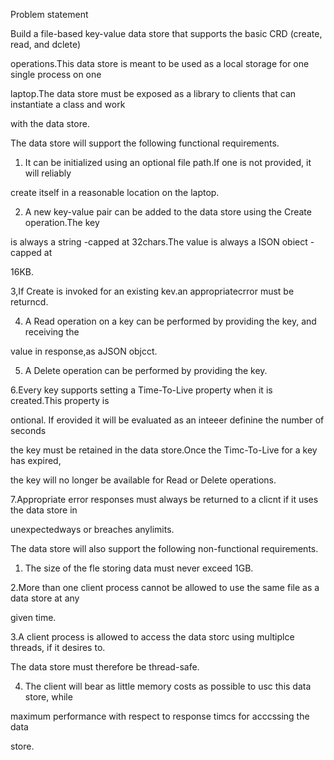 Problem statement

Build a file-based key-value data store that supports the basic CRD (create, read, and dclete)

operations.This data store is meant to be used as a local storage for one single process on one

laptop.The data store must be exposed as a library to clients that can instantiate a class and work

with the data store.


The data store will support the following functional requirements.


1. It can be initialized using an optional file path.If one is not provided, it will reliably

create itself in a reasonable location on the laptop.

2. A new key-value pair can be added to the data store using the Create operation.The key

is always a string -capped at 32chars.The value is always a ISON obiect - capped at

16KB.

3,If Create is invoked for an existing kev.an appropriatecrror must be returncd.

4. A Read operation on a key can be performed by providing the key, and receiving the

value in response,as aJSON objcct.

5. A Delete operation can be performed by providing the key.

6.Every key supports setting a Time-To-Live property when it is created.This property is

ontional. If erovided it will be evaluated as an inteeer definine the number of seconds

the key must be retained in the data store.Once the Timc-To-Live for a key has expired,

the key will no longer be available for Read or Delete operations.

7.Appropriate error responses must always be returned to a clicnt if it uses the data store in

unexpectedways or breaches anylimits.


The data store will also support the following non-functional requirements.

1. The size of the fle storing data must never exceed 1GB.

2.More than one client process cannot be allowed to use the same file as a data store at any

given time.

3.A client process is allowed to access the data storc using multiplce threads, if it desires to.

The data store must therefore be thread-safe.

4. The client will bear as little memory costs as possible to usc this data store, while

 maximum performance with respect to response timcs for acccssing the data

store.




